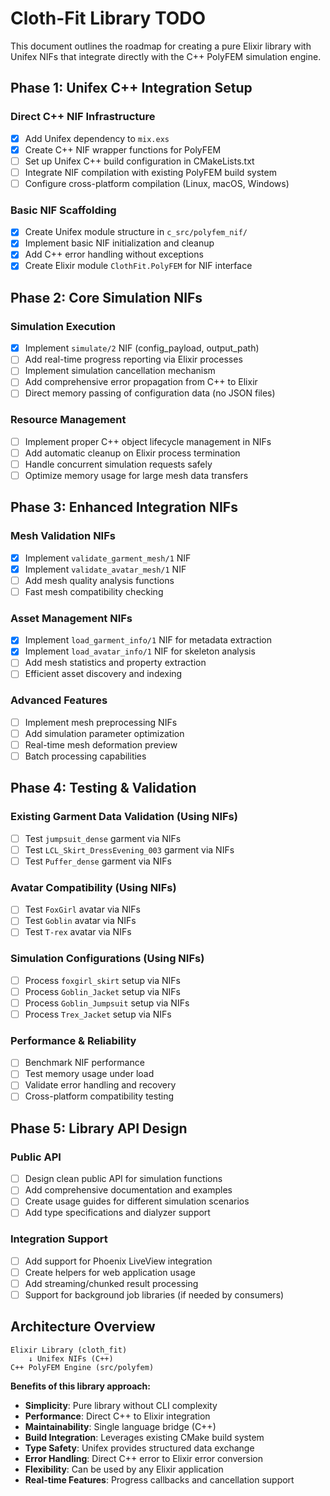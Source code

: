 # Cloth-Fit Library TODO

This document outlines the roadmap for creating a pure Elixir library with Unifex NIFs that integrate directly with the C++ PolyFEM simulation engine.

## Phase 1: Unifex C++ Integration Setup

### Direct C++ NIF Infrastructure
*   [x] Add Unifex dependency to `mix.exs`
*   [x] Create C++ NIF wrapper functions for PolyFEM
*   [ ] Set up Unifex C++ build configuration in CMakeLists.txt
*   [ ] Integrate NIF compilation with existing PolyFEM build system
*   [ ] Configure cross-platform compilation (Linux, macOS, Windows)

### Basic NIF Scaffolding
*   [x] Create Unifex module structure in `c_src/polyfem_nif/`
*   [x] Implement basic NIF initialization and cleanup
*   [x] Add C++ error handling without exceptions
*   [x] Create Elixir module `ClothFit.PolyFEM` for NIF interface

## Phase 2: Core Simulation NIFs

### Simulation Execution
*   [x] Implement `simulate/2` NIF (config_payload, output_path)
*   [ ] Add real-time progress reporting via Elixir processes
*   [ ] Implement simulation cancellation mechanism
*   [ ] Add comprehensive error propagation from C++ to Elixir
*   [ ] Direct memory passing of configuration data (no JSON files)

### Resource Management
*   [ ] Implement proper C++ object lifecycle management in NIFs
*   [ ] Add automatic cleanup on Elixir process termination
*   [ ] Handle concurrent simulation requests safely
*   [ ] Optimize memory usage for large mesh data transfers

## Phase 3: Enhanced Integration NIFs

### Mesh Validation NIFs
*   [x] Implement `validate_garment_mesh/1` NIF
*   [x] Implement `validate_avatar_mesh/1` NIF
*   [ ] Add mesh quality analysis functions
*   [ ] Fast mesh compatibility checking

### Asset Management NIFs
*   [x] Implement `load_garment_info/1` NIF for metadata extraction
*   [x] Implement `load_avatar_info/1` NIF for skeleton analysis
*   [ ] Add mesh statistics and property extraction
*   [ ] Efficient asset discovery and indexing

### Advanced Features
*   [ ] Implement mesh preprocessing NIFs
*   [ ] Add simulation parameter optimization
*   [ ] Real-time mesh deformation preview
*   [ ] Batch processing capabilities

## Phase 4: Testing & Validation

### Existing Garment Data Validation (Using NIFs)
*   [ ] Test `jumpsuit_dense` garment via NIFs
*   [ ] Test `LCL_Skirt_DressEvening_003` garment via NIFs
*   [ ] Test `Puffer_dense` garment via NIFs

### Avatar Compatibility (Using NIFs)
*   [ ] Test `FoxGirl` avatar via NIFs
*   [ ] Test `Goblin` avatar via NIFs
*   [ ] Test `T-rex` avatar via NIFs

### Simulation Configurations (Using NIFs)
*   [ ] Process `foxgirl_skirt` setup via NIFs
*   [ ] Process `Goblin_Jacket` setup via NIFs
*   [ ] Process `Goblin_Jumpsuit` setup via NIFs
*   [ ] Process `Trex_Jacket` setup via NIFs

### Performance & Reliability
*   [ ] Benchmark NIF performance
*   [ ] Test memory usage under load
*   [ ] Validate error handling and recovery
*   [ ] Cross-platform compatibility testing

## Phase 5: Library API Design

### Public API
*   [ ] Design clean public API for simulation functions
*   [ ] Add comprehensive documentation and examples
*   [ ] Create usage guides for different simulation scenarios
*   [ ] Add type specifications and dialyzer support

### Integration Support
*   [ ] Add support for Phoenix LiveView integration
*   [ ] Create helpers for web application usage
*   [ ] Add streaming/chunked result processing
*   [ ] Support for background job libraries (if needed by consumers)

## Architecture Overview

```
Elixir Library (cloth_fit)
    ↓ Unifex NIFs (C++)
C++ PolyFEM Engine (src/polyfem)
```

**Benefits of this library approach:**
- **Simplicity**: Pure library without CLI complexity
- **Performance**: Direct C++ to Elixir integration
- **Maintainability**: Single language bridge (C++)
- **Build Integration**: Leverages existing CMake build system
- **Type Safety**: Unifex provides structured data exchange
- **Error Handling**: Direct C++ error to Elixir error conversion
- **Flexibility**: Can be used by any Elixir application
- **Real-time Features**: Progress callbacks and cancellation support
